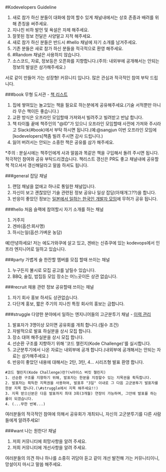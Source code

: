 #Kodevelopers Guideline
1. 새로 참가 하신 분들이 대화에 참여 할수 있게 채널내에서는 상호 존중과 배려를 위해 존칭을 써주세요. 
2. 지나친 비하 발언 및 욕설은 자제 해주세요.
3. 잘못된 정보 전달은 사양말고 지적 해주세요.
4. 새로 참가 하신 분들은 반드시 #hello 채널에 자기 소개를 남겨주세요.
5. 기존 분들은 새로 참가 하신 분들을 적극적으로 환영 해주세요.
6. \#Random 채널은 사용하지 않습니다.
7. 소스코드, 자료, 정보등은 오픈화를 지향합니다.(주의: 내외부에 공개해서는 안되는 정보의 발설은 삼가해주세요.)

서로 같이 만들어 가는 성장형! 커뮤니티 입니다. 많은 관심과 적극적인 참여 부탁 드립니다. 

##\#book 
무형 도서관 - [책 리스트](https://github.com/kodevops/book)</br>

1. 집에 쌓여있는 놀고있는 책을 필요로 하는분에게 공유해주세요.(기술 서적뿐만 아니라 무슨 책이든 좋습니다.)
2. 교환 방식은 오프라인 모임할때 가져와서 빌려주고 빌려받고 반납 합니다.
3. 책 타이틀 끝에 책주인의 "@ID"가 있으니 오프라인 모임할때 사전에 가져와 주시라고 Slack(\#book)에서 부탁 하시면 됩니다.(예:@sangjun 이번 오프라인 모임에 [kodevelopers]책좀 빌려 주시면 감사 드립니다.)
4. 잃어 버려서는 안되는 소중한 책은 공유를 삼가 해주세요.

*주의 : 분실시에는 책주인에게 사과 말씀과 똑같은 책을 구입해서 돌려 주시면 됩니다.</br>
적극적인 참여와 공유 부탁드리겠습니다. 책리스트 갱신은 PR도 좋고 채널내에 공유할책 적으셔서 갱신해달라고 말씀 하셔도 됩니다.



##\#general
잡담 채널</br>

1. 랜덤 채널을 없애고 하나로 통일한 채널입니다.
2. 자신이 보고 괜찮았던 기술 관련된 정보 공유나 일상 잡담(아재개그??)을 합니다.
3. 반응이 좋았던 정보는 [일본에서 일하는 한국인 개발자 모임](https://www.facebook.com/groups/1726012127643525/)에 무허가 공유 됩니다. 

##\#hello
처음 슬랙에 참여할시 자기 소개를 하는 채널

1. 거주지
2. 겐바(옵션:회사명)
3. 하시는일(옵션:가벼운 농담)

예)안녕하세요! 저는 에도가와쿠에 살고 있고, 겐바는 신쥬쿠에 있는 kodevops에서 인프라 엔지니어로 일하고 있습니다.

##\#party
가볍게 술 한잔할 멤버를 모집 할때 쓰이는 채널 

1. 누구든지 불시로 모집 공고를 날릴수 있습니다.
2. BBQ, 술집, 밥집등 모임 장소는 어느곳이든 상관 없습니다.

##\#recruit
채용 관련 정보 공유할때 쓰이는 채널

1. 자기 회사 홍보 하셔도 상관없습니다.
2. 다단계 홍보, 짧은 주기의 지나친 특정 회사의 홍보는 금합니다.

##\#struggle
다양한 분야에서 일하는 엔지니어들의 고군분투기 채널 - [이력 관리](https://github.com/kodevops/struggle)

1. 발표자가 3명이상 모이면 공유회를 개최 합니다.(필수 조건)
2. 자발적으로 발표 하실분을 상시 모집 합니다.
3. 장소 대여 해주실분을 상시 모집 합니다.
4. 선순환 구조를 지향하기 위해 '코드 챌린지(Kode Challenge)'를 실시합니다.
5. 고군분투기에서 나온 자료는 내외부에 공개 합니다.(내외부에 공개해서는 안되는 자료는 삼가해주세요.)
6. 반응이 좋았던 내용에 대해서는 2탄, 3탄, 4... 시리즈형 발표 환영 합니다.

```
#코드 챌린지(Kode Challenge)란?(≒아이스 버킷 챌린지)
1. 선순환 구조를 지향하기 위해, 발표자는 한분을 지정할수 있는 지목권을 획득합니다.
2. 발표자는 획득한 지목권을 사용하여, 발표후 "3일" 이내로 그 다음 고군분투기 발표자를 한분 지목 합니다.(\#struggle에서 지목 해주세요!!)
3. 지목 받으신분은 다음 발표까지 최대 3회(3개월) 연장이 가능하며, 그안에 발표를 하는 룰이 되겠습니다.
4. (...무한 반복...)
```

여러분들의 적극적인 참여에 의해서 공유회가 개최되니, 자신의 고군분투기를 다른 사람들에게 알려주세요!

##\#want
나는 원한다! 채널

1. 저희 커뮤니티에 희망사항을 알려 주세요.
2. 저희 커뮤니티에 개선사항을 알려 주세요.

여러분들의 의견 하나 하나를 소중히 귀담아 듣고 같이 개선 발전해 가는 커뮤니티이니, 망설이지 마시고 말씀 해주세요.
